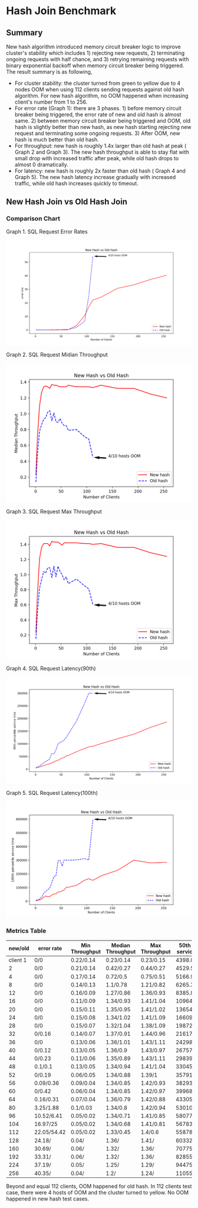 # Hash Join Benchmark

## Summary

New hash algorithm introduced memory circuit breaker logic to improve cluster's stability which includes 1) rejecting new requests, 2) terminating ongoing requests with half chance, and 3) retrying remaining requests with binary exponential backoff when memory circuit breaker being triggered. The result summary is as following,

* For cluster stability: the cluster turned from green to yellow due to 4 nodes OOM when using 112 clients sending requests against old hash algorithm. For new hash algorithm, no OOM happened when increasing client's number from 1 to 256.
* For error rate (Graph 1): there are 3 phases. 1) before memory circuit breaker being triggered, the error rate of new and old hash is almost same. 2) between memory circuit breaker being triggered and OOM, old hash is slightly better than new hash, as new hash starting rejecting new request and terminating some ongoing requests. 3) After OOM, new hash is much better than old hash.
* For throughput: new hash is roughly 1.4x larger than old hash at peak ( Graph 2 and Graph 3). The new hash throughput is able to stay flat with small drop with increased traffic after peak, while old hash drops to almost 0 dramatically.
* For latency: new hash is roughly 2x faster than old hash ( Graph 4 and Graph 5). The new hash latency increase gradually with increased traffic, while old hash increases quickly to timeout.

## New Hash Join vs Old Hash Join

### Comparison Chart

Graph 1. SQL Request Error Rates

![](img/hash-join-benchmark/newoldhasherr.png)

Graph 2. SQL Request Midian Throughput

![](img/hash-join-benchmark/newoldhashmedt.png)

Graph 3. SQL Request Max Throughput

![](img/hash-join-benchmark/newoldhashmaxt.png)

Graph 4. SQL Request Latency(90th)

![](img/hash-join-benchmark/newoldhashlat90.png)

Graph 5. SQL Request Latency(100th)

![](img/hash-join-benchmark/newoldhashlat100.png)

### Metrics Table

|new/old	|error rate	|Min Throughput	|Median Throughput	|Max Throughput	|50th percentile service time(ms)	|90th percentile service time(ms)	|100th percentile service time(ms)	|
|---	|---	|---	|---	|---	|---	|---	|---	|
|client 1	|0/0	|0.22/0.14	|0.23/0.14	|0.23/0.15	|4398.03/6793.26	|4519.72/7157.93	|4556.68/7319.67	|
|2	|0/0	|0.21/0.14	|0.42/0.27	|0.44/0.27	|4529.56/7268.88	|4859.31/7642.02	|5043.91/7747.27	|
|4	|0/0	|0.17/0.14	|0.72/0.5	|0.75/0.51	|5166.9/7748.35	|6271.85/8514.29	|6508.67/8883.52	|
|8	|0/0	|0.14/0.13	|1.1/0.78	|1.21/0.82	|6265.32/9267.44	|7893.14/11703	|9955.2/16547.8	|
|12	|0/0	|0.16/0.09	|1.27/0.86	|1.36/0.93	|8385.8/11542.2	|11310.6/19027	|15701.7/29448.6	|
|16	|0/0	|0.11/0.09	|1.34/0.93	|1.41/1.04	|10964/13579.7	|13591.7/23738.8	|29999.9/57866.3	|
|20	|0/0	|0.15/0.11	|1.35/0.95	|1.41/1.02	|13654.8/15460.2	|16589.2/30604.2	|37880.5/71374.4	|
|24	|0/0	|0.15/0.08	|1.34/1.02	|1.41/1.09	|16609.7/17939.8	|18661.8/34166.7	|34176.2/84520.8	|
|28	|0/0	|0.15/0.07	|1.32/1.04	|1.38/1.09	|19872.9/22568.2	|21834.8/40839.4	|34354.7/96654.6	|
|32	|0/0.16	|0.14/0.07	|1.37/0.91	|1.44/0.96	|21617.1/27872.8	|24492.8/61663.8	|45525.2/137660	|
|36	|0/0	|0.13/0.06	|1.36/1.01	|1.43/1.11	|24298.6/28685	|28287.7/60041.9	|53979.8/179186	|
|40	|0/0.12	|0.13/0.05	|1.36/0.9	|1.43/0.97	|26757.6/37112.8	|32095.2/75590	|53645.1/187090	|
|44	|0/0.23	|0.11/0.06	|1.35/0.89	|1.43/1.11	|29839/34705.2	|34624.5/100260	|68112.8/293268	|
|48	|0.1/0.1	|0.13/0.05	|1.34/0.94	|1.41/1.04	|33045.6/41554.3	|39435/104887	|67977.1/300102	|
|52	|0/0.19	|0.06/0.05	|1.34/0.88	|1.39/1	|35791.6/51592.9	|43932.3/109775	|76325.6/257596	|
|56	|0.09/0.36	|0.09/0.04	|1.34/0.85	|1.42/0.93	|38293.1/55292.1	|45416.2/114583	|82477/302718	|
|60	|0/0.42	|0.06/0.04	|1.34/0.85	|1.42/0.97	|39968.6/52092.1	|52305.4/125024	|102205/301147	|
|64	|0.16/0.31	|0.07/0.04	|1.36/0.79	|1.42/0.88	|43305.7/69363.5	|53506.4/137777	|102473/300098	|
|80	|3.25/1.88	|0.1/0.03	|1.34/0.8	|1.42/0.94	|53010.9/76741.6	|68640.2/189654	|116249/302413	|
|96	|10.52/6.41	|0.05/0.02	|1.34/0.71	|1.41/0.85	|58077/100977	|81759.3/261025	|154210/311654	|
|104	|16.97/25	|0.05/0.02	|1.34/0.68	|1.41/0.81	|56783.5/134293	|87941.9/300097	|164701/301858	|
|112	|22.05/54.42	|0.05/0.02	|1.33/0.45	|1.4/0.6	|55878.9/300011	|90370.2/300101	|153104/600105	|
|128	|24.18/	|0.04/	|1.36/	|1.41/	|60332.6/	|100740/	|185666/	|
|160	|30.69/	|0.06/	|1.32/	|1.36/	|70775.7/	|119802/	|226247/	|
|192	|33.31/	|0.06/	|1.32/	|1.36/	|82855.3/	|138061/	|300099/	|
|224	|37.19/	|0.05/	|1.25/	|1.29/	|94475.5/	|164847/	|280743/	|
|256	|40.35/	|0.04/	|1.2/	|1.24/	|110558/	|186512/	|284701/	|

Beyond and equal 112 clients, OOM happened for old hash. In 112 clients test case, there were 4 hosts of OOM and the cluster turned to yellow.
No OOM happened in new hash test cases.

